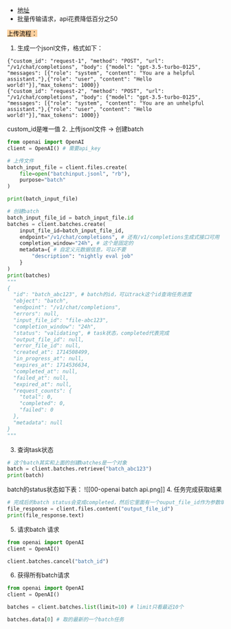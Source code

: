- [地址](https://platform.openai.com/docs/guides/batch?lang=python)
- 批量传输请求，api花费降低百分之50

<mark style="background: #FFB86CA6;">上传流程：</mark>
1. 生成一个jsonl文件，格式如下：
```jsonl
{"custom_id": "request-1", "method": "POST", "url": "/v1/chat/completions", "body": {"model": "gpt-3.5-turbo-0125", "messages": [{"role": "system", "content": "You are a helpful assistant."},{"role": "user", "content": "Hello world!"}],"max_tokens": 1000}}
{"custom_id": "request-2", "method": "POST", "url": "/v1/chat/completions", "body": {"model": "gpt-3.5-turbo-0125", "messages": [{"role": "system", "content": "You are an unhelpful assistant."},{"role": "user", "content": "Hello world!"}],"max_tokens": 1000}}
```
custom_id是唯一值
2. 上传jsonl文件 -> 创建batch
```python
from openai import OpenAI
client = OpenAI() # 需要api_key

# 上传文件
batch_input_file = client.files.create(
    file=open("batchinput.jsonl", "rb"),
    purpose="batch"
)

print(batch_input_file)

# 创建batch
batch_input_file_id = batch_input_file.id
batches = client.batches.create(
    input_file_id=batch_input_file_id,
    endpoint="/v1/chat/completions", # 还有/v1/completions生成式接口可用
    completion_window="24h", # 这个是固定的
    metadata={ # 自定义元数据信息，可以不要
        "description": "nightly eval job"
    }
)
print(batches)
"""
{
  "id": "batch_abc123", # batch的id，可以track这个id查询任务进度
  "object": "batch",
  "endpoint": "/v1/chat/completions",
  "errors": null,
  "input_file_id": "file-abc123",
  "completion_window": "24h",
  "status": "validating", # task状态，completed代表完成
  "output_file_id": null,
  "error_file_id": null,
  "created_at": 1714508499,
  "in_progress_at": null,
  "expires_at": 1714536634,
  "completed_at": null,
  "failed_at": null,
  "expired_at": null,
  "request_counts": {
    "total": 0,
    "completed": 0,
    "failed": 0
  },
  "metadata": null
}
"""
```
3. 查询task状态
```python
# 这个batch其实和上面的创建batches是一个对象
batch = client.batches.retrieve("batch_abc123")
print(batch)
```
batch的status状态如下表：
![[00-openai batch api.png]]
4. 任务完成获取结果
```python
# 完成后的batch status会变成completed，然后它里面有一个ouput_file_id作为参数填入下面
file_response = client.files.content("output_file_id")
print(file_response.text)
```
5. 请求batch 请求
```python
from openai import OpenAI
client = OpenAI()

client.batches.cancel("batch_id")
```
6. 获得所有batch请求
```python
from openai import OpenAI
client = OpenAI()

batches = client.batches.list(limit=10) # limit只看最近10个

batches.data[0] # 取的最新的一个batch任务
```